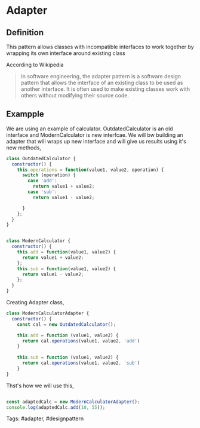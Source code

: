 # Adapter

## Definition

This pattern allows classes with incompatible interfaces to work together by wrapping its own interface around existing class

According to Wikipedia

> In software engineering, the adapter pattern is a software design pattern that allows the interface of an existing class to be used as another interface. It is often used to make existing classes work with others without modifying their source code.

## Exampple 
We are using an example of calculator. OutdatedCalculator is an old interface and ModernCalculator is new interfcae. We will bw building an adapter that will wraps up new interface and will give us results using it's new methods,  

```js
class OutdatedCalculator {
  constructor() {
    this.operations = function(value1, value2, operation) {
      switch (operation) {
        case 'add':
          return value1 + value2;
        case 'sub':
          return value1 - value2;

      }
    };
  }
}


class ModernCalculator {
  constructor() {
    this.add = function(value1, value2) {
      return value1 + value2;
    };
    this.sub = function(value1, value2) {
      return value1 - value2;
    };
  }
}

```

Creating Adapter class,  

```js
class ModernCalculatorAdapter {
  constructor() {
    const cal = new OutdatedCalculator();

    this.add = function (value1, value2) {
	  return cal.operations(value1, value2, 'add')
	}
	  
	this.sub = function (value1, value2) {
	  return cal.operations(value1, value2, 'sub')
	}
}
```

Thst's how we will use this,  

```js

const adaptedCalc = new ModernCalculatorAdapter();
console.log(adaptedCalc.add(10, 55));
```

Tags: #adapter, #designpattern